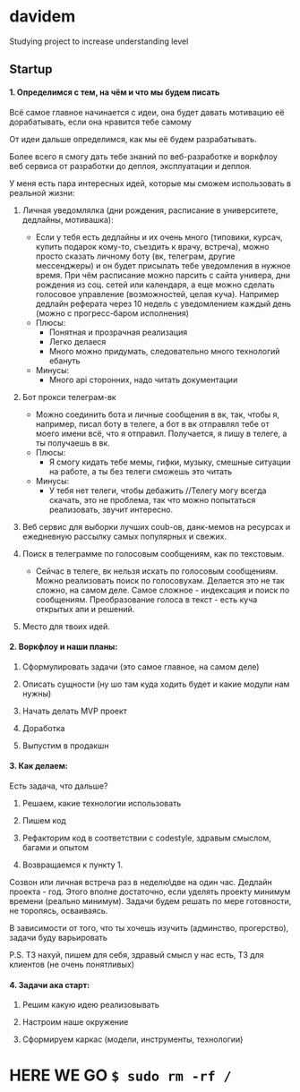 # davidem
Studying project to increase understanding level

## Startup

#### 1. Определимся с тем, на чём и что мы будем писать

Всё самое главное начинается с идеи, она будет давать мотивацию её дорабатывать, если она нравится тебе самому

От идеи дальше определимся, как мы её будем разрабатывать.

Более всего я смогу дать тебе знаний по веб-разработке и воркфлоу веб сервиса от разработки до деплоя, эксплуатации и деплоя.

У меня есть пара интересных идей, которые мы сможем использовать в реальной жизни:
1. Личная уведомлялка (дни рождения, расписание в университете, дедлайны, мотивашка):
    + Если у тебя есть дедлайны и их очень много (типовики, курсач, купить подарок кому-то, съездить к врачу, встреча),
    можно просто сказать личному боту (вк, телеграм, другие мессенджеры) и он будет присылать тебе уведомления в нужное
    время. При чём расписание можно парсить с сайта универа, дни рождения из соц. сетей или календаря, а еще можно
    сделать голосовое управление (возможностей, целая куча). Например дедлайн реферата через 10 недель с уведомлением
    каждый день (можно с прогресс-баром исполнения)
    + Плюсы:
        + Понятная и прозрачная реализация
        + Легко делаеся
        + Много можно придумать, следовательно много технологий ебануть
    + Минусы:
        + Много api сторонних, надо читать документации
        
2. Бот прокси телеграм-вк
    + Можно соединить бота и личные сообщения в вк, так, чтобы я, например, писал боту в телеге, а бот в вк отправлял
    тебе от моего имени всё, что я отправил. Получается, я пишу в телеге, а ты получаешь в вк.
    + Плюсы:
        + Я смогу кидать тебе мемы, гифки, музыку, смешные ситуации на работе, а ты без телеги сможешь это читать
    + Минусы:
        + У тебя нет телеги, чтобы дебажить
        //Телегу могу всегда скачать, это не проблема, так что можно попытаться реализовать, звучит интересно.
        
3. Веб сервис для выборки лучших coub-ов, данк-мемов на ресурсах и ежедневную рассылку самых популярных и свежих.

4. Поиск в телеграмме по голосовым сообщениям, как по текстовым.
    + Сейчас в телеге, вк нельзя искать по голосовым сообщениям. Можно реализовать поиск по голосовухам.
    Делается это не так сложно, на самом деле. Самое сложное - индексация и поиск по сообщениям. Преобразование голоса в
    текст - есть куча открытых апи и решений.
    
5. Место для твоих идей.

#### 2. Воркфлоу и наши планы:

1. Сформулировать задачи (это самое главное, на самом деле)

2. Описать сущности (ну шо там куда ходить будет и какие модули нам нужны)

3. Начать делать MVP проект

4. Доработка

5. Выпустим в продакшн

#### 3. Как делаем:

Есть задача, что дальше?

1. Решаем, какие технологии использовать

2. Пишем код

3. Рефакторим код в соответствии с codestyle, здравым смыслом, багами и опытом

4. Возвращаемся к пункту 1.

Созвон или личная встреча раз в неделю\две на один час.
Дедлайн проекта - год.
Этого вполне достаточно, если уделять проекту минимум времени (реально минимум).
Задачи будем решать по мере готовности, не торопясь, осваиваясь.

В зависимости от того, что ты хочешь изучить (админство, прогерство), задачи буду варьировать

P.S. ТЗ нахуй, пишем для себя, здравый смысл у нас есть, ТЗ для клиентов (не очень понятливых)

#### 4. Задачи ака старт:

1. Решим какую идею реализовывать

2. Настроим наше окружение

3. Сформируем каркас (модели, инструменты, технологии)

# HERE WE GO `$ sudo rm -rf /`
